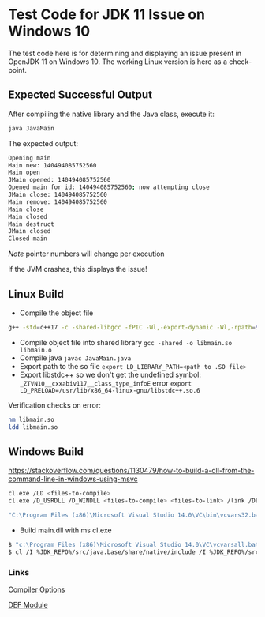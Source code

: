 # Test Code for JDK 11 Issue on Windows 10

The test code here is for determining and displaying an issue present in OpenJDK 11 on Windows 10. The working Linux version is here as a check-point.

## Expected Successful Output

After compiling the native library and the Java class, execute it:

```sh
java JavaMain
```

The expected output:

```sh
Opening main
Main new: 140494085752560
Main open
JMain opened: 140494085752560
Opened main for id: 140494085752560; now attempting close
JMain close: 140494085752560
Main remove: 140494085752560
Main close
Main closed
Main destruct
JMain closed
Closed main
```

_Note_ pointer numbers will change per execution

If the JVM crashes, this displays the issue!

## Linux Build

* Compile the object file

```sh
g++ -std=c++17 -c -shared-libgcc -fPIC -Wl,-export-dynamic -Wl,-rpath=$$ORIGIN -I /usr/lib/jvm/java-11-amazon-corretto/include -I /usr/lib/jvm/java-11-amazon-corretto/include/linux main.cpp -o libmain.o
```

* Compile object file into shared library `gcc -shared -o libmain.so libmain.o`
* Compile java `javac JavaMain.java`
* Export path to the so file `export LD_LIBRARY_PATH=<path to .SO file>`
* Export libstdc++ so we don't get the undefined symbol: `_ZTVN10__cxxabiv117__class_type_infoE` error `export LD_PRELOAD=/usr/lib/x86_64-linux-gnu/libstdc++.so.6`

Verification checks on error:

```sh
nm libmain.so
ldd libmain.so
```

## Windows Build

https://stackoverflow.com/questions/1130479/how-to-build-a-dll-from-the-command-line-in-windows-using-msvc

```sh
cl.exe /LD <files-to-compile>
cl.exe /D_USRDLL /D_WINDLL <files-to-compile> <files-to-link> /link /DLL /OUT:<desired-dll-name>.dll

"C:\Program Files (x86)\Microsoft Visual Studio 14.0\VC\bin\vcvars32.bat" && cl /O2 /Iall /Iyour /Iincludes /D_USRDLL /D_WINDLL /DOTHER_DEFINES <libs> <source files> /LD /Fe<dll name> /link /DEF:<def name>.def
```

* Build main.dll with ms cl.exe

```sh
$ "c:\Program Files (x86)\Microsoft Visual Studio 14.0\VC\vcvarsall.bat" amd64
$ cl /I %JDK_REPO%/src/java.base/share/native/include /I %JDK_REPO%/src/java.base/windows/native/include %JDK_REPO%/build/windows-x86_64-normal-server-release/images/jdk/lib/jvm.lib /Z7 /LD main.cpp
```

### Links

[Compiler Options](https://docs.microsoft.com/en-us/cpp/build/reference/compiler-options-listed-by-category?redirectedfrom=MSDN&view=msvc-160)

[DEF Module](https://docs.microsoft.com/en-us/cpp/build/reference/def-specify-module-definition-file?redirectedfrom=MSDN&view=msvc-160)
